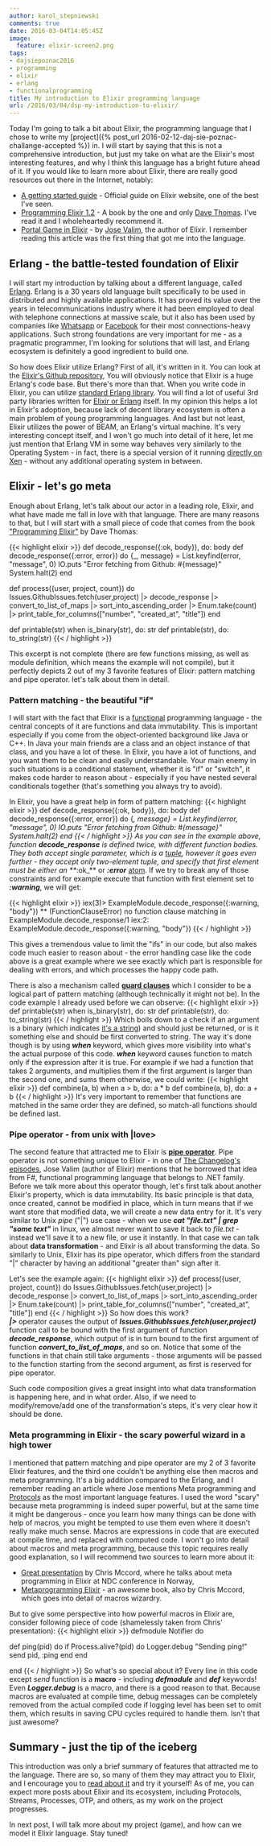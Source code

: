```yaml
---
author: karol_stepniewski
comments: true
date: 2016-03-04T14:05:45Z
image:
  feature: elixir-screen2.png
tags:
- dajsiepoznac2016
- programming
- elixir
- erlang
- functionalprogramming
title: My introduction to Elixir programming language
url: /2016/03/04/dsp-my-introduction-to-elixir/
---
```


Today I'm going to talk a bit about Elixir, the programming language that I chose to write my [project]({% post_url 2016-02-12-daj-sie-poznac-challange-accepted %}) in. I will start by saying that this is not a comprehensive introduction, but just my take on what are the Elixir's most interesting features, and why I think this language has a bright future ahead of it. If you would like to learn more about Elixir, there are really good resources out there in the Internet, notably:

- [A getting started guide](http://elixir-lang.org/getting-started/introduction.html) - Official guide on Elixir website, one of the best I've seen.
- [Programming Elixir 1.2](https://pragprog.com/book/elixir12/programming-elixir-1-2) - A book by the one and only [Dave Thomas](https://twitter.com/pragdave). I've read it and I wholeheartedly recommend it.
- [Portal Game in Elixir](https://howistart.org/posts/elixir/1) - by [Jose Valim](https://twitter.com/josevalim), the author of Elixir. I remember reading this article was the first thing that got me into the language.

## Erlang - the battle-tested foundation of Elixir
I will start my introduction by talking about a different language, called [Erlang](https://en.wikipedia.org/wiki/Erlang_(programming_language)). Erlang is a 30 years old language built specifically to be used in distributed and highly available applications. It has proved its value over the years in telecommunications industry where it had been employed to deal with telephone connections at massive scale, but it also has been used by companies like [Whatsapp](https://vimeo.com/44312354) or [Facebook](https://www.quora.com/Why-was-Erlang-chosen-for-use-in-Facebook-chat) for their most connections-heavy applications. Such strong foundations are very important for me - as a pragmatic programmer, I'm looking for solutions that will last, and Erlang ecosystem is definitely a good ingredient to build one.

So how does Elixir utilize Erlang? First of all, it's written in it. You can look at the [Elixir's Github repository](https://github.com/elixir-lang/elixir), You will obviously notice that Elixir is a huge Erlang's code base. But there's more than that. When you write code in Elixir, you can utilize [standard Erlang library](http://erlang.org/doc/apps/stdlib/). You will find a lot of useful 3rd party libraries written for [Elixir or Erlang](https://hex.pm/) itself. In my opinion this helps a lot in Elixir's adoption, because lack of decent library ecosystem is often a main problem of young programming languages. And last but not least, Elixir utilizes the power of BEAM, an Erlang's virtual machine. It's very interesting concept itself, and I won't go much into detail of it here, let me just mention that Erlang VM in some way behaves very similarly to the Operating System - in fact, there is a special version of it running [directly on Xen](http://erlangonxen.org/) - without any additional operating system in between.

## Elixir - let's go meta
Enough about Erlang, let's talk about our actor in a leading role, Elixir, and what have made me fall in love with that language. There are many reasons to that, but I will start with a small piece of code that comes from the book ["Programming Elixir"](https://pragprog.com/book/elixir12/programming-elixir-1-2) by Dave Thomas:

{{< highlight elixir >}}
  def decode_response({:ok, body}), do: body
  def decode_response({:error, error}) do
    {_, message} = List.keyfind(error, "message", 0)
    IO.puts "Error fetching from Github: #{message}"
    System.halt(2)
  end

  def process({user, project, count}) do
    Issues.GithubIssues.fetch(user,project)
    |> decode_response
    |> convert_to_list_of_maps
    |> sort_into_ascending_order
    |> Enum.take(count)
    |> print_table_for_columns(["number", "created_at", "title"])
  end

  def printable(str) when is_binary(str), do: str
  def printable(str), do: to_string(str)
{{< / highlight >}}

This excerpt is not complete (there are few functions missing, as well as module definition, which means the example will not compile), but it perfectly depicts 2 out of my 3 favorite features of Elixir: pattern matching and pipe operator. let's talk about them in detail.

### Pattern matching - the beautiful "if"
I will start with the fact that Elixir is a [functional](https://en.wikipedia.org/wiki/Functional_programming) programming language - the central concepts of it are functions and data immutability. This is important especially if you come from the object-oriented background like Java or C++. In Java your main friends are a class and an object instance of that class, and you have a lot of these. In Elixir, you have a lot of functions, and you want them to be clean and easily understandable. Your main enemy in such situations is a conditional statement, whether it is "if" or "switch", it makes code harder to reason about - especially if you have nested several conditionals together (that's something you always try to avoid).

In Elixir, you have a great help in form of pattern matching:
{{< highlight elixir >}}
  def decode_response({:ok, body}), do: body
  def decode_response({:error, error}) do
    {_, message} = List.keyfind(error, "message", 0)
    IO.puts "Error fetching from Github: #{message}"
    System.halt(2)
  end
{{< / highlight >}}
As you can see in the example above, function **_decode_response_** is defined twice, with different function bodies.
They both accept single parameter, which is a [tuple](http://elixir-lang.org/getting-started/basic-types.html#tuples), however it goes even further - they accept only two-element tuple, and specify that first element must be either an **_:ok_** or **_:error_** [atom](http://elixir-lang.org/getting-started/basic-types.html#atoms). If we try to break any of those constraints and for example execute that function with first element set to **_:warning_**, we will get:

{{< highlight elixir >}}
iex(3)> ExampleModule.decode_response({:warning, "body"})
** (FunctionClauseError) no function clause matching in ExampleModule.decode_response/1
    iex:2: ExampleModule.decode_response({:warning, "body"})
{{< / highlight >}}

This gives a tremendous value to limit the "ifs" in our code, but also makes code much easier to reason about - the error handling case like the code above is a great example where we see exactly which part is responsible for dealing with errors, and which processes the happy code path.

There is also a mechanism called **[guard clauses](http://elixir-lang.org/getting-started/case-cond-and-if.html#expressions-in-guard-clauses)** which I consider to be a logical part of pattern matching (although technically it might not be). In the code example I already used before we can observe:
{{< highlight elixir >}}
  def printable(str) when is_binary(str), do: str
  def printable(str), do: to_string(str)
{{< / highlight >}}
Which boils down to a check if an argument is a binary (which indicates [it's a string](http://elixir-lang.org/getting-started/binaries-strings-and-char-lists.html)) and should just be returned, or is it something else and should be first converted to string. The way it's done though is by using **_when_** keyword, which gives more visibility into what's the actual purpose of this code. **_when_** keyword causes function to match only if the expression after it is true. For example if we had a function that takes 2 arguments, and multiplies them if the first argument is larger than the second one, and sums them otherwise, we could write:
{{< highlight elixir >}}
  def combine(a, b) when a > b, do: a * b
  def combine(a, b), do: a + b
{{< / highlight >}}
It's very important to remember that functions are matched in the same order they are defined, so match-all functions should be defined last.

### Pipe operator - from unix with |love>
The second feature that attracted me to Elixir is **[pipe operator](http://elixir-lang.org/getting-started/enumerables-and-streams.html#the-pipe-operator)**. Pipe operator is not something unique to Elixir - in one of [The Changelog's episodes](https://changelog.com/194/), Jose Valim (author of Elixir) mentions that he borrowed that idea from F#, functional programming language that belongs to .NET family. Before we talk more about this operator though, let's first talk about another Elixir's property, which is data immutability. Its basic principle is that data, once created, cannot be modified in place, which in turn means that if we want store that modified data, we will create a new data entry for it. It's very similar to Unix _pipe_ ("|") use case - when we use **_cat "file.txt" | grep "some text"_**  in linux, we almost never want to save it back to _file.txt_ - instead we'll save it to a new file, or use it instantly. In that case we can talk about **data transformation** - and Elixir is all about transforming the data. So similarly to Unix, Elixir has its pipe operator, which differs from the standard "|" character by having an additional "greater than" sign after it.


Let's see the example again:
{{< highlight elixir >}}
  def process({user, project, count}) do
    Issues.GithubIssues.fetch(user,project)
    |> decode_response
    |> convert_to_list_of_maps
    |> sort_into_ascending_order
    |> Enum.take(count)
    |> print_table_for_columns(["number", "created_at", "title"])
  end
{{< / highlight >}}
So how does this work?<br>
**_&#124;>_** operator causes the output of **_Issues.GithubIssues.fetch(user,project)_** function call to be bound with the first argument of function **_decode_response_**, which output of is in turn bound to the first argument of function **_convert_to_list_of_maps_**, and so on. Notice that some of the functions in that chain still take arguments - those arguments will be passed to the function starting from the second argument, as first is reserved for pipe operator.

Such code composition gives a great insight into what data transformation is happening here, and in what order. Also, if we need to modify/remove/add one of the transformation's steps, it's very clear how it should be done.

### Meta programming in Elixir - the scary powerful wizard in a high tower
I mentioned that pattern matching and pipe operator are my 2 of 3 favorite Elixir features, and the third one couldn't be anything else then macros and meta programming. It's a big addition compared to the Erlang, and I remember reading an article where Jose mentions Meta programming and [Protocols](http://elixir-lang.org/getting-started/protocols.html) as the most important language features. I used the word "scary" because meta programming is indeed super powerful, but at the same time it might be dangerous - once you learn how many things can be done with help of macros, you might be tempted to use them even where it doesn't really make much sense. Macros are expressions in code that are executed at compile time, and replaced with computed code. I won't go into detail about macros and meta programming, because this topic requires really good explanation, so I will recommend two sources to learn more about it:

- [Great presentation](https://vimeo.com/131643017) by Chris Mccord, where he talks about meta programming in Elixir at NDC conference in Norway,
- [Metaprogramming Elixir](https://pragprog.com/book/cmelixir/metaprogramming-elixir) - an awesome book, also by Chris Mccord, which goes into detail of macros wizardry.

But to give some perspective into how powerful macros in Elixir are, consider following piece of code (shamelessly taken from Chris' presentation):
{{< highlight elixir >}}
defmodule Notifier do

  def ping(pid) do
    if Process.alive?(pid) do
      Logger.debug "Sending ping!"
      send pid, :ping
    end
  end

end
{{< / highlight >}}
So what's so special about it? Every line in this code except _send_ function is a **macro** - including **_defmodule_** and **_def_** keywords! Even **_Logger.debug_** is a macro, and there is a good reason to that. Because macros are evaluated at compile time, debug messages can be completely removed from the actual compiled code if logging level has been set to omit them, which results in saving CPU cycles required to handle them. Isn't that just awesome?

## Summary - just the tip of the iceberg
This introduction was only a brief summary of features that attracted me to the language. There are so, so many of them they may attract you to Elixir, and I encourage you to [read about it](http://elixir-lang.org/getting-started/introduction.html) and try it yourself! As of me, you can expect more posts about Elixir and its ecosystem, including Protocols, Streams, Processes, OTP, and others, as my work on the project progresses.

In next post, I will talk more about my project (game), and how can we model it Elixir language. Stay tuned!




